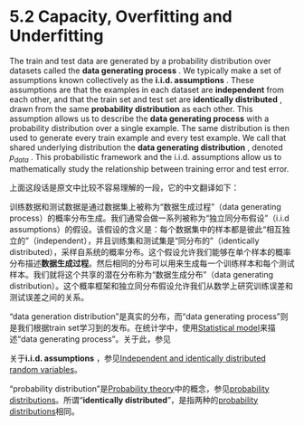 # 5.2 Capacity, Overfitting and Underfitting



The train and test data are generated by a probability distribution over datasets called the **data generating process** . We typically make a set of assumptions known collectively as the **i.i.d. assumptions** . These assumptions are that the examples in each dataset are **independent** from each other, and that the train set and test set are **identically distributed** , drawn from the same **probability distribution** as each other. This assumption allows us to describe the **data generating process** with a probability distribution over a single example. The same distribution is then used to generate every train example and every test example. We call that shared underlying distribution the **data generating distribution** , denoted $p_{data}$ . This probabilistic framework and the i.i.d. assumptions allow us to mathematically study the relationship between training error and test error.

上面这段话是原文中比较不容易理解的一段，它的中文翻译如下：

训练数据和测试数据是通过数据集上被称为“数据生成过程”（data generating process）的概率分布生成。我们通常会做一系列被称为“独立同分布假设”（i.i.d assumptions）的假设。该假设的含义是：每个数据集中的样本都是彼此“相互独立的”（independent），并且训练集和测试集是“同分布的”（identically distributed），采样自系统的概率分布。这个假设允许我们能够在单个样本的概率分布描述**数据生成过程**。然后相同的分布可以用来生成每一个训练样本和每个测试样本。我们就将这个共享的潜在分布称为“数据生成分布”（data generating distribution）。这个概率框架和独立同分布假设允许我们从数学上研究训练误差和测试误差之间的关系。



“data generation distribution”是真实的分布，而“data generating process”则是我们根据train set学习到的发布。在统计学中，使用[Statistical model](https://en.wikipedia.org/wiki/Statistical_model)来描述“data generating process”。关于此，参见

关于**i.i.d. assumptions** ，参见[Independent and identically distributed random variables](https://en.wikipedia.org/wiki/Independent_and_identically_distributed_random_variables)。

“probability distribution”是[Probability theory](https://en.wikipedia.org/wiki/Probability_theory)中的概念，参见[probability distributions](https://en.wikipedia.org/wiki/Probability_distributions)。所谓“**identically distributed**”，是指两种的[probability distributions](https://en.wikipedia.org/wiki/Probability_distributions)相同。